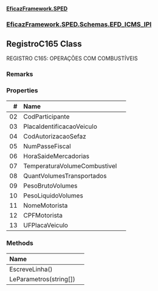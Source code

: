 #### [EficazFramework.SPED](EficazFrameworkSPED.md 'EficazFramework SPED')
### [EficazFramework.SPED.Schemas.EFD_ICMS_IPI](EficazFramework.SPED.Schemas.EFD_ICMS_IPI.md 'EficazFramework.SPED.Schemas.EFD_ICMS_IPI')

## RegistroC165 Class

REGISTRO C165: OPERAÇÕES COM COMBUSTÍVEIS

### Remarks
### Properties

| # | Name | |
| ---: | :--- | :--- |
| 02 | CodParticipante |  |
| 03 | PlacaIdentificacaoVeiculo |  |
| 04 | CodAutorizacaoSefaz |  |
| 05 | NumPasseFiscal |  |
| 06 | HoraSaideMercadorias |  |
| 07 | TemperaturaVolumeCombustivel |  |
| 08 | QuantVolumesTransportados |  |
| 09 | PesoBrutoVolumes |  |
| 10 | PesoLiquidoVolumes |  |
| 11 | NomeMotorista |  |
| 12 | CPFMotorista |  |
| 13 | UFPlacaVeiculo |  |
### Methods

| Name | |
| :--- | :--- |
| EscreveLinha() |  |
| LeParametros(string[]) |  |
